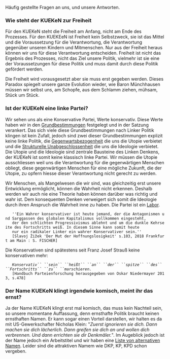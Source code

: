 Häufig gestellte Fragen an uns, und unsere Antworten.

### Wie steht der KUEKeN zur Freiheit

Für den KUEKeN steht die Freiheit am Anfang, nicht am Ende des
Prozesses. Für den KUEKEeN ist Freiheit kein Selbstzweck, sie ist das
Mittel und die Voraussetzung für die Verantwortung, die Verantwortung
gegenüber unseren Kindern und Mitmenschen. Nur aus der Freiheit heraus
können wir uns für diese Verantwortung entscheiden. Freiheit ist nicht
das Ergebnis des Prozesses, nicht das Ziel unsere Politik, vielmehr ist
sie eine der Voraussetzungen für diese Politik und muss damit durch
diese Politik gefördert werden.

Die Freiheit wird vorausgesetzt aber sie muss erst gegeben werden.
Dieses Paradox spiegelt unsere ganze Evolution wieder, wie Baron
Münchhausen müssen wir selbst uns, am Schopfe, aus dem Schlamm ziehen,
mühsam, Stück um Stück.

### Ist der KUEKeN eine linke Partei?

Wir sehen uns als eine Konservative Partei, Werte konservativ. Diese
Werte haben wir in den [Grundbestimmungen](/wiki/Grundbestimmungen "wikilink")
festgelegt und in der Satzung verankert. Das sich viele diese
Grundbestimmungen nach Linker Politik klingen ist kein Zufall, jedoch
sind zwei dieser Grundbestimmungen explizit keine linke Politik, die
[Gegenwartsbezogenheit](/wiki/Grundbestimmungen#Gegenwartsbezogenheit "wikilink")
die uns die Utopie verbietet und die [Strukturelle
Unabgeschlossenheit](/wiki/Grundbestimmungen#Strukturelle_Unabgeschlossenheit "wikilink")
die uns die Ideologie verbietet. Die Utopie und die Ideologie sind
zentrale Bausteine des Linken Denkens, der KUEKeN ist somit keine
klassisch linke Partei. Wir müssen die Utopie ausschliessen weil uns die
Verantwortung für die gegenwärtigen Menschen obliegt, diese
gegenwärtigen Menschen für eine mögliche Zukunft, die der Utopie, zu
opfern hiesse dieser Verantwortung nicht gerecht zu werden.

Wir Menschen, als Mangelwesen die wir sind, was gleichzeitig erst unsere
Entwicklung ermöglicht, können die Wahrheit nicht erkennen. Deshalb
werden wir auch nie eine Theorie haben können darüber was richtig und
wahr ist. Dem konsequenten Denken verweigert sich somit die Ideologie
durch ihren Anspruch die Wahrheit inne zu haben. Die Partei ist ein
[Labor](/wiki/Partei_als_Labor "wikilink").

`   ''Ein Wahrer konservativer ist heute jemand, der die Antagonismen und Sarggassen des globalen Kapitalismus vollkommen eingesteht, `  
`   der den schlichten Progressivismus ablehnt und um die dunkle Kehrseite des Fortschritts weiß. In diesem Sinne kann somit heute `  
`   nur ein radikaler Linker ein wahrer Konservativer sein.'' `  
`   [Slavoj Žižek 'Der Mut der Hoffnungslosigkeit' s.103, 2018 Frankfurt am Main : S. FISCHER]`

Die Konservativen sind spätestens seit Franz Josef Strauß keine
konservativen mehr:

`   `*`Konservativ`` ``sein`` ``heißt`` ``an`` ``der`` ``spitze`` ``des`` ``Fortschritts`` ``zu`` ``marschieren.`*  
`   [Handbuch Parteienforschung herausgegeben von Oskar Niedermayer 2013, s.478]`

### Der Name KUEKeN klingt irgendwie komisch, meint ihr das ernst?

Ja der Name KUEKeN klingt erst mal komisch, das muss kein Nachteil sein,
so unsere momentane Auffassung, denn ernsthafte Politik braucht keinen
ernsthaften Namen. Er kann sogar einen Vorteil darstellen, wir halten es
da mit US-Gewerkschafter Nicholas Klein: "*Zuerst ignorieren sie dich.
Dann machen sie dich lächerlich. Dann greifen sie dich an und wollen
dich verbrennen. Und dann errichten sie dir Denkmäler.*". Im Augeblick
jedoch ist der Name jedoch ein Arbeitstitel und wir haben eine [ Liste
von alternativen Namen](/wiki/Partei_namen "wikilink"). Leider sind die
attraktiven Namem wie DKP, KP, KPD schon vergeben.
